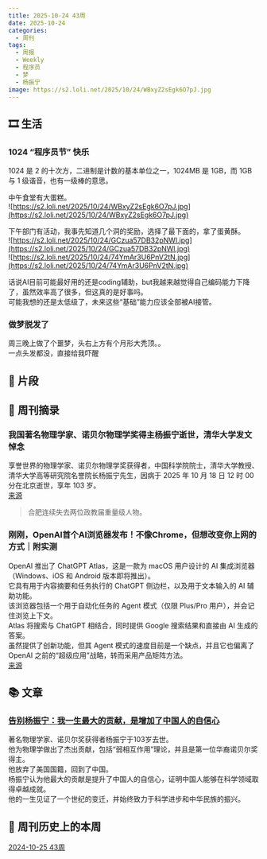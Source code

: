 ```yaml
---
title: 2025-10-24 43周
date: 2025-10-24
categories:
  - 周刊
tags:
  - 周报
  - Weekly
  - 程序员
  - 梦
  - 杨振宁
image: https://s2.loli.net/2025/10/24/WBxyZ2sEgk6O7pJ.jpg
---
```

## 🎞️ 生活
### 1024 “程序员节” 快乐
1024 是 2 的十次方，二进制是计数的基本单位之一，1024MB 是 1GB，而 1GB 与 1 级谐音，也有一级棒的意思。

中午食堂有大蛋糕。  
![https://s2.loli.net/2025/10/24/WBxyZ2sEgk6O7pJ.jpg](https://s2.loli.net/2025/10/24/WBxyZ2sEgk6O7pJ.jpg)

下午部门有活动，我事先知道几个洞的奖励，选择了最下面的，拿了蛋黄酥。  
![https://s2.loli.net/2025/10/24/GCzua57DB32pNWl.jpg](https://s2.loli.net/2025/10/24/GCzua57DB32pNWl.jpg)  
![https://s2.loli.net/2025/10/24/74YmAr3U6PnV2tN.jpg](https://s2.loli.net/2025/10/24/74YmAr3U6PnV2tN.jpg)

话说AI目前可能最好用的还是coding辅助，but我越来越觉得自己编码能力下降了，虽然效率高了很多，但这真的是好事吗。  
可能我想的还是太低级了，未来这些“基础”能力应该全部被AI接管。

### 做梦脱发了
周三晚上做了个噩梦，头右上方有个月形大秃顶。。  
一点头发都没，直接给我吓醒

## 💭 片段


## 📰 周刊摘录
### 我国著名物理学家、诺贝尔物理学奖得主杨振宁逝世，清华大学发文悼念
享誉世界的物理学家、诺贝尔物理学奖获得者，中国科学院院士，清华大学教授、清华大学高等研究院名誉院长杨振宁先生，因病于 2025 年 10 月 18 日 12 时 00 分在北京逝世，享年 103 岁。  
[来源](https://www.ithome.com/0/890/450.htm)
> 合肥连续失去两位政教届重量级人物。

### 刚刚，OpenAI首个AI浏览器发布！不像Chrome，但想改变你上网的方式｜附实测
OpenAI 推出了 ChatGPT Atlas，这是一款为 macOS 用户设计的 AI 集成浏览器（Windows、iOS 和 Android 版本即将推出）。  
它具有用于内容摘要和任务执行的 ChatGPT 侧边栏，以及用于文本输入的 AI 辅助功能。  
该浏览器包括一个用于自动化任务的 Agent 模式（仅限 Plus/Pro 用户），并会记住浏览上下文。  
Atlas 将搜索与 ChatGPT 相结合，同时提供 Google 搜索结果和直接由 AI 生成的答案。  
虽然提供了创新功能，但其 Agent 模式的速度目前是一个缺点，并且它也偏离了 OpenAI 之前的“超级应用”战略，转而采用产品矩阵方法。  
[来源](https://www.ifanr.com/1641711?utm_source=rss&utm_medium=rss&utm_campaign=)

## 📚 文章
### [告别杨振宁：我一生最大的贡献，是增加了中国人的自信心](https://mp.weixin.qq.com/s?__biz=MjM5ODMzMDMyMw==&mid=2654864610&idx=1&sn=d9776c168bad1bb29c9af11e169a8055&chksm=bc220f88774fb3512a0f4057aeeb547da6cf81e011d4f5bb2d89dff8389a30dc9a5098b57911#rd)
著名物理学家、诺贝尔奖获得者杨振宁于103岁去世。  
他为物理学做出了杰出贡献，包括“弱相互作用”理论，并且是第一位华裔诺贝尔奖得主。  
他放弃了美国国籍，回到了中国。  
杨振宁认为他最大的贡献是提升了中国人的自信心，证明中国人能够在科学领域取得卓越成就。  
他的一生见证了一个世纪的变迁，并始终致力于科学进步和中华民族的振兴。

## 📜 周刊历史上的本周
[2024-10-25 43周](https://flowus.cn/c7e7b319-06c7-405e-8fe4-9a83006ec274)

